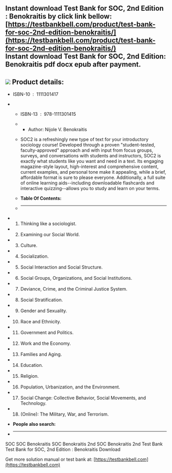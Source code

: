 Instant download **Test Bank for SOC, 2nd Edition : Benokraitis** by click link bellow:  
[https://testbankbell.com/product/test-bank-for-soc-2nd-edition-benokraitis/](https://testbankbell.com/product/test-bank-for-soc-2nd-edition-benokraitis/)  
**Instant download Test Bank for SOC, 2nd Edition: Benokraitis pdf docx epub after payment.**
---------------------------------------------------------------------------------------------


![](https://testbankbell.com/wp-content/uploads/2023/05/soc-benokraitis-2nd-tb.jpg)
**Product details:**
--------------------


* ISBN-10 ‏ : ‎ 1111301417
* * ISBN-13 ‏ : ‎ 978-1111301415
  * * Author: Nijole V. Benokraitis
   
  * SOC2 is a refreshingly new type of text for your introductory sociology course! Developed through a proven "student-tested, faculty-approved" approach and with input from focus groups, surveys, and conversations with students and instructors, SOC2 is exactly what students like you want and need in a text. Its engaging magazine-style layout, high-interest and comprehensive content, current examples, and personal tone make it appealing, while a brief, affordable format is sure to please everyone. Additionally, a full suite of online learning aids--including downloadable flashcards and interactive quizzing--allows you to study and learn on your terms.
  * **Table Of Contents:**
  * ----------------------
 
* 1. Thinking like a sociologist.
 
* 2. Examining our Social World.
 
* 3. Culture.
 
* 4. Socialization.
 
* 5. Social Interaction and Social Structure.
 
* 6. Social Groups, Organizations, and Social Institutions.
 
* 7. Deviance, Crime, and the Criminal Justice System.
 
* 8. Social Stratification.
 
* 9. Gender and Sexuality.
 
* 10. Race and Ethnicity.
 
* 11. Government and Politics.
 
* 12. Work and the Economy.
 
* 13. Families and Aging.
 
* 14. Education.
 
* 15. Religion.
 
* 16. Population, Urbanization, and the Environment.
 
* 17. Social Change: Collective Behavior, Social Movements, and Technology.
 
* 18. (Online): The Military, War, and Terrorism.
 
* **People also search:**
* -----------------------

SOC
SOC Benokraitis
SOC Benokraitis 2nd
SOC Benokraitis 2nd Test Bank
Test Bank for SOC, 2nd Edition : Benokraitis Download

   Get more solution manual or test bank at: [https://testbankbell.com](https://testbankbell.com)
